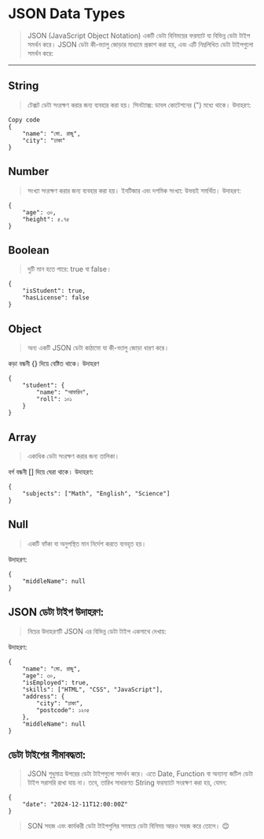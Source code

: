 # JSON Data Types
>JSON (JavaScript Object Notation) একটি ডেটা বিনিময়ের ফরম্যাট যা বিভিন্ন ডেটা টাইপ সমর্থন করে। JSON ডেটা কী-ভ্যালু জোড়ার মাধ্যমে প্রকাশ করা হয়, এবং এটি নিম্নলিখিত ডেটা টাইপগুলো সমর্থন করে:

---
## String
> টেক্সট ডেটা সংরক্ষণ করার জন্য ব্যবহার করা হয়।
সিনট্যাক্স: ডাবল কোটেশনের (") মধ্যে থাকে।
উদাহরণ:

````
Copy code
{
    "name": "মো. রাজু",
    "city": "ঢাকা"
}
````



## Number
> সংখ্যা সংরক্ষণ করার জন্য ব্যবহার করা হয়।
ইনটিজার এবং দশমিক সংখ্যা: উভয়ই সমর্থিত।
উদাহরণ:

````
{
    "age": ৩০,
    "height": ৫.৭৫
}
````

## Boolean
> দুটি মান হতে পারে: true বা false।


````
{
    "isStudent": true,
    "hasLicense": false
}
````



## Object
> অন্য একটি JSON ডেটা কাঠামো যা কী-ভ্যালু জোড়া ধারণ করে।

কড়া বন্ধনী {} দিয়ে বেষ্টিত থাকে।
উদাহরণ

````
{
    "student": {
        "name": "আফরিন",
        "roll": ১০১
    }
}
````


## Array
> একাধিক ডেটা সংরক্ষণ করার জন্য তালিকা।

বর্গ বন্ধনী [] দিয়ে ঘেরা থাকে।
উদাহরণ:

````
{
    "subjects": ["Math", "English", "Science"]
}
````


## Null
> একটি ফাঁকা বা অনুপস্থিত মান নির্দেশ করতে ব্যবহৃত হয়।

উদাহরণ:

````
{
    "middleName": null
}
````


## JSON ডেটা টাইপ উদাহরণ:
> নিচের উদাহরণটি JSON এর বিভিন্ন ডেটা টাইপ একসাথে দেখায়:

উদাহরণ:

````
{
    "name": "মো. রাজু",
    "age": ৩০,
    "isEmployed": true,
    "skills": ["HTML", "CSS", "JavaScript"],
    "address": {
        "city": "ঢাকা",
        "postcode": ১২০৫
    },
    "middleName": null
}
````



## ডেটা টাইপের সীমাবদ্ধতা:
> JSON শুধুমাত্র উপরের ডেটা টাইপগুলো সমর্থন করে। এতে Date, Function বা অন্যান্য জটিল ডেটা টাইপ সরাসরি রাখা যায় না। তবে, তারিখ সাধারণত String ফরম্যাটে সংরক্ষণ করা হয়, যেমন:

````
{
    "date": "2024-12-11T12:00:00Z"
}
````
>SON সহজ এবং কার্যকরী ডেটা টাইপগুলির সমন্বয়ে ডেটা বিনিময় আরও সহজ করে তোলে। 😊